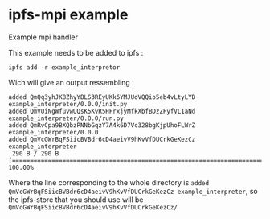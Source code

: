 # ipfs-mpi example

Example mpi handler

This example needs to be added to ipfs :

```
ipfs add -r example_interpretor
```

Wich will give an output ressembling :

```
added QmQq3yhJK8ZhyYBLS3REyUKk6YMJUoVQQio5eb4vLtyLYB example_interpreter/0.0.0/init.py
added QmVUiNgWfuvwUQsK5KvR5HFrxjyMfkXbfBDzZFyfVL1aNd example_interpreter/0.0.0/run.py
added QmRvCpa9BXQbzPNNbGqzY7A4k6D7Vc328bgKjpUhoFLWrZ example_interpreter/0.0.0
added QmVcGWrBqFSiicBVBdr6cD4aeivV9hKvVfDUCrkGeKezCz example_interpreter
 290 B / 290 B [=====================================================================================================================================] 100.00%
```

Where the line corresponding to the whole directory is `added QmVcGWrBqFSiicBVBdr6cD4aeivV9hKvVfDUCrkGeKezCz example_interpreter`, so the ipfs-store that you should use will be `QmVcGWrBqFSiicBVBdr6cD4aeivV9hKvVfDUCrkGeKezCz/`
